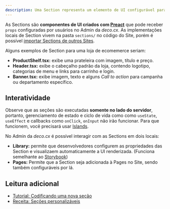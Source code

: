 ```yaml
---
description: Uma Section representa um elemento de UI configurável para um Site deco.cx.
---
```


As Sections são **componentes de UI criados com
[Preact](https://preactjs.com/)** que pode receber `props` configuradas por
usuários no Admin da _deco.cx_. As implementações locais de Section vivem na
pasta `sections/` no código do Site, porém é possível
[importar Sections de outros Sites](/docs/pt/tutorials/importing-other-sites).

Alguns exemplos de Section para uma loja de ecomemerce seriam:

- **ProductShelf.tsx:** exibe uma prateleira com imagem, título e preço.
- **Header.tsx:** exibe o cabeçalho padrão da loja, contendo logotipo,
  categorias de menu e links para carrinho e login.
- **Banner.tsx:** exibe imagem, texto e alguns _Call to action_ para campanha ou
  departamento específico.

## Interatividade

Observe que as seções são executadas **somente no lado do servidor**, portanto,
gerenciamento de estado e ciclo de vida como como `useState`, `useEffect` e
callbacks como `onClick`, `onInput` não irão funcionar. Para que funcionem, você
precisará usar [Islands](https://fresh.deno.dev/docs/concepts/islands).

No Admin da _deco.cx_ é possível interagir com as Sections em dois locais:

- **Library:** permite que desenvolvedores configurem as propriedades das
  Section e visualizaem automaticamente a UI renderizada. (Funciona semelhante
  ao [Storybook](https://storybook.js.org/))
- **Pages:** Permite que a Section seja adicionada à Pages no Site, sendo também
  configuráveis por lá.

## Leitura adicional

- [Tutorial: Codificando uma nova seção](docs/en/tutorials/creating-a-section)
- [Receita: Seções personalizáveis](docs/en/recipes/customizable-sections)
